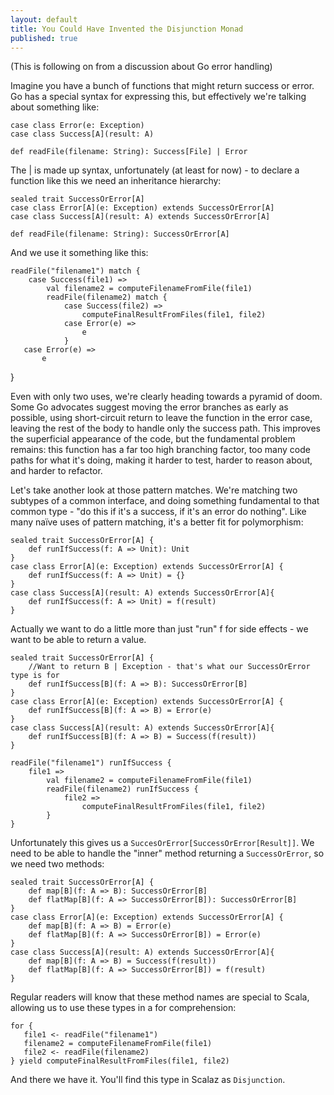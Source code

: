 ```yaml
---
layout: default
title: You Could Have Invented the Disjunction Monad
published: true
---
```


(This is following on from a discussion about Go error handling)

Imagine you have a bunch of functions that might return success or error. Go has a special syntax for expressing this, but effectively we're talking about something like:

    case class Error(e: Exception)
    case class Success[A](result: A)
    
    def readFile(filename: String): Success[File] | Error

The \| is made up syntax, unfortunately (at least for now) - to declare a function like this we need an inheritance hierarchy:

    sealed trait SuccessOrError[A]
    case class Error[A](e: Exception) extends SuccessOrError[A]
    case class Success[A](result: A) extends SuccessOrError[A]
    
    def readFile(filename: String): SuccessOrError[A]

And we use it something like this:

    readFile("filename1") match {
    	case Success(file1) =>
            val filename2 = computeFilenameFromFile(file1)
            readFile(filename2) match {
                case Success(file2) =>
                    computeFinalResultFromFiles(file1, file2)
                case Error(e) =>
                    e
                }
       case Error(e) =>
           e
   }
            
Even with only two uses, we're clearly heading towards a pyramid of doom. Some Go advocates suggest moving the error branches as early as possible, using short-circuit return to leave the function in the error case, leaving the rest of the body to handle only the success path. This improves the superficial appearance of the code, but the fundamental problem remains: this function has a far too high branching factor, too many code paths for what it's doing, making it harder to test, harder to reason about, and harder to refactor.

Let's take another look at those pattern matches. We're matching two subtypes of a common interface, and doing something fundamental to that common type - "do this if it's a success, if it's an error do nothing". Like many naïve uses of pattern matching, it's a better fit for polymorphism:

    sealed trait SuccessOrError[A] {
        def runIfSuccess(f: A => Unit): Unit
    }
    case class Error[A](e: Exception) extends SuccessOrError[A] {
        def runIfSuccess(f: A => Unit) = {}
    }
    case class Success[A](result: A) extends SuccessOrError[A]{
        def runIfSuccess(f: A => Unit) = f(result)
    }

Actually we want to do a little more than just "run" f for side effects - we want to be able to return a value.

    sealed trait SuccessOrError[A] {
        //Want to return B | Exception - that's what our SuccessOrError type is for
        def runIfSuccess[B](f: A => B): SuccessOrError[B]
    }
    case class Error[A](e: Exception) extends SuccessOrError[A] {
        def runIfSuccess[B](f: A => B) = Error(e)
    }
    case class Success[A](result: A) extends SuccessOrError[A]{
        def runIfSuccess[B](f: A => B) = Success(f(result))
    }
    
    readFile("filename1") runIfSuccess {
    	file1 =>
            val filename2 = computeFilenameFromFile(file1)
            readFile(filename2) runIfSuccess {
                file2 =>
                    computeFinalResultFromFiles(file1, file2)
            }
    }

Unfortunately this gives us a `SuccesOrError[SuccessOrError[Result]]`. We need to be able to handle the "inner" method returning a `SuccessOrError`, so we need two methods:

    sealed trait SuccessOrError[A] {
        def map[B](f: A => B): SuccessOrError[B]
        def flatMap[B](f: A => SuccessOrError[B]): SuccessOrError[B]
    }
    case class Error[A](e: Exception) extends SuccessOrError[A] {
        def map[B](f: A => B) = Error(e)
        def flatMap[B](f: A => SuccessOrError[B]) = Error(e)
    }
    case class Success[A](result: A) extends SuccessOrError[A]{
        def map[B](f: A => B) = Success(f(result))
        def flatMap[B](f: A => SuccessOrError[B]) = f(result)
    }

Regular readers will know that these method names are special to Scala, allowing us to use these types in a for comprehension:

    for {
       file1 <- readFile("filename1")
       filename2 = computeFilenameFromFile(file1)
       file2 <- readFile(filename2)
    } yield computeFinalResultFromFiles(file1, file2)

And there we have it. You'll find this type in Scalaz as `Disjunction`.

